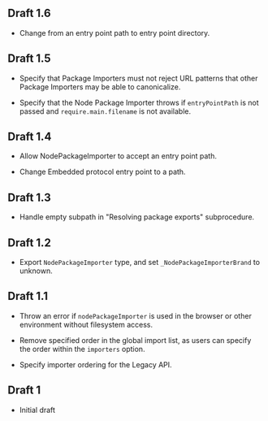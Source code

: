 ## Draft 1.6

* Change from an entry point path to entry point directory.

## Draft 1.5

* Specify that Package Importers must not reject URL patterns that other Package
  Importers may be able to canonicalize.

* Specify that the Node Package Importer throws if `entryPointPath` is not
  passed and `require.main.filename` is not available.

## Draft 1.4

* Allow NodePackageImporter to accept an entry point path.

* Change Embedded protocol entry point to a path.

## Draft 1.3

* Handle empty subpath in "Resolving package exports" subprocedure.

## Draft 1.2

* Export `NodePackageImporter` type, and set `_NodePackageImporterBrand` to
  unknown.

## Draft 1.1

* Throw an error if `nodePackageImporter` is used in the browser or other
  environment without filesystem access.

* Remove specified order in the global import list, as users can specify the
  order within the `importers` option.

* Specify importer ordering for the Legacy API.

## Draft 1

* Initial draft
